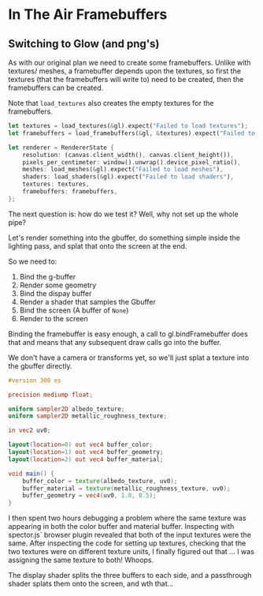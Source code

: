 # In The Air Framebuffers

## Switching to Glow (and png's)
As with our original plan we need to create some framebuffers. Unlike with textures/
meshes, a framebuffer depends upon the textures, so first the textures (that the
framebuffers will write to) need to be created, then the framebuffers can be
created.

Note that `load_textures` also creates the empty textures for the framebuffers.

```rust
let textures = load_textures(&gl).expect("Failed to load textures");
let framebuffers = load_framebuffers(&gl, &textures).expect("Failed to load Fraimbuffers");

let renderer = RendererState {
    resolution: (canvas.client_width(), canvas.client_height()),
    pixels_per_centimeter: window().unwrap().device_pixel_ratio(),
    meshes: load_meshes(&gl).expect("Failed to load meshes"),
    shaders: load_shaders(&gl).expect("Failed to load shaders"),
    textures: textures,
    framebuffers: framebuffers,
};
```

The next question is: how do we test it? Well, why not set up the whole pipe?

Let's render something into the gbuffer, do something simple inside the lighting pass,
and splat that onto the screen at the end. 

So we need to:

 1. Bind the g-buffer
 2. Render some geometry
 3. Bind the dispay buffer
 4. Render a shader that samples the Gbuffer
 5. Bind the screen (A buffer of `None`)
 6. Render to the screen


Binding the framebuffer is easy enough, a call to gl.bindFramebuffer does that
and means that any subsequent draw calls go into the buffer.

We don't have a camera or transforms yet, so
we'll just splat a texture into the gbuffer directly.
```frag
#version 300 es

precision mediump float;

uniform sampler2D albedo_texture;
uniform sampler2D metallic_roughness_texture;

in vec2 uv0;

layout(location=0) out vec4 buffer_color;
layout(location=1) out vec4 buffer_geometry;
layout(location=2) out vec4 buffer_material;

void main() {
    buffer_color = texture(albedo_texture, uv0);
    buffer_material = texture(metallic_roughness_texture, uv0);
    buffer_geometry = vec4(uv0, 1.0, 0.5);
}
```

I then spent two hours debugging a problem where the same texture was appearing in
both the color buffer and material buffer. Inspecting with  spector.js` browser
plugin revealed that both of the input textures were the same. After inspecting
the code for setting up textures, checking that the two textures were on
different texture units, I finally figured out that ... I was assigning the
same texture to both! Whoops.

The display shader splits the three buffers to each side, and a passthrough 
shader splats them onto the screen, and wth that...

<canvas id="in_the_air/framebuffers"></canvas>

